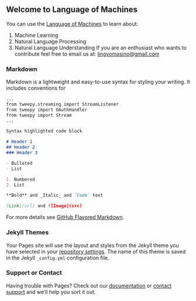 ## Welcome to Language of Machines

You can use the [Language of Machines](http://www.lingvomasino.com) to learn about:
1. Machine Learning
2. Natural Language Processing
3. Natural Language Understanding
If you are an enthusiast who wants to contribute feel free to email us at: lingvomasino@gmail.com
### Markdown

Markdown is a lightweight and easy-to-use syntax for styling your writing. It includes conventions for

```markdown
...
from tweepy.streaming import StreamListener
from tweepy import OAuthHandler
from tweepy import Stream
...

Syntax highlighted code block

# Header 1
## Header 2
### Header 3

- Bulleted
- List

1. Numbered
2. List

**Bold** and _Italic_ and `Code` text

[Link](url) and ![Image](src)
```

For more details see [GitHub Flavored Markdown](https://guides.github.com/features/mastering-markdown/).

### Jekyll Themes

Your Pages site will use the layout and styles from the Jekyll theme you have selected in your [repository settings](https://github.com/Ranjan13/lingvomasino/settings). The name of this theme is saved in the Jekyll `_config.yml` configuration file.

### Support or Contact

Having trouble with Pages? Check out our [documentation](https://help.github.com/categories/github-pages-basics/) or [contact support](https://github.com/contact) and we’ll help you sort it out.
